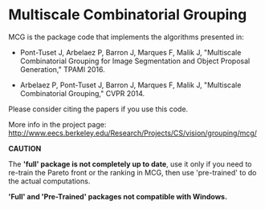 Multiscale Combinatorial Grouping
===
MCG is the package code that implements the algorithms presented in:
 - Pont-Tuset J, Arbelaez P, Barron J, Marques F, Malik J,
 "Multiscale Combinatorial Grouping for Image Segmentation and Object Proposal Generation,"
 TPAMI 2016.

 - Arbelaez P, Pont-Tuset J, Barron J, Marques F, Malik J,
 "Multiscale Combinatorial Grouping,"
 CVPR 2014.

Please consider citing the papers if you use this code.

More info in the project page:
http://www.eecs.berkeley.edu/Research/Projects/CS/vision/grouping/mcg/

**CAUTION**

The **'full' package is not completely up to date**, use it only if you need to re-train the Pareto front or the ranking in MCG, then use 'pre-trained' to do the actual computations.

**'Full' and 'Pre-Trained' packages not compatible with Windows.**




